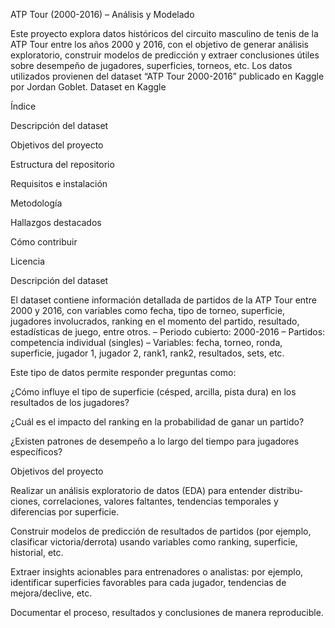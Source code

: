 ATP Tour (2000-2016) – Análisis y Modelado

Este proyecto explora datos históricos del circuito masculino de tenis de la ATP Tour entre los años 2000 y 2016, con el objetivo de generar análisis exploratorio, construir modelos de predicción y extraer conclusiones útiles sobre desempeño de jugadores, superficies, torneos, etc.
Los datos utilizados provienen del dataset “ATP Tour 2000-2016” publicado en Kaggle por Jordan Goblet.
Dataset en Kaggle

Índice

Descripción del dataset

Objetivos del proyecto

Estructura del repositorio

Requisitos e instalación

Metodología

Hallazgos destacados

Cómo contribuir

Licencia

Descripción del dataset

El dataset contiene información detallada de partidos de la ATP Tour entre 2000 y 2016, con variables como fecha, tipo de torneo, superficie, jugadores involucrados, ranking en el momento del partido, resultado, estadísticas de juego, entre otros.
– Periodo cubierto: 2000-2016
– Partidos: competencia individual (singles)
– Variables: fecha, torneo, ronda, superficie, jugador 1, jugador 2, rank1, rank2, resultados, sets, etc.

Este tipo de datos permite responder preguntas como:

¿Cómo influye el tipo de superficie (césped, arcilla, pista dura) en los resultados de los jugadores?

¿Cuál es el impacto del ranking en la probabilidad de ganar un partido?

¿Existen patrones de desempeño a lo largo del tiempo para jugadores específicos?

Objetivos del proyecto

Realizar un análisis exploratorio de datos (EDA) para entender distribu­ciones, correlaciones, valores faltantes, tendencias temporales y diferencias por superficie.

Construir modelos de predicción de resultados de partidos (por ejemplo, clasificar victoria/derrota) usando variables como ranking, superficie, historial, etc.

Extraer insights acionables para entrenadores o analistas: por ejemplo, identificar superficies favorables para cada jugador, tendencias de mejora/declive, etc.

Documentar el proceso, resultados y conclusiones de manera reproducible.